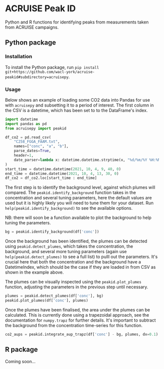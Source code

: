 # ACRUISE Peak ID

Python and R functions for identifying peaks from measurements taken from ACRUISE campaigns.

## Python package

### Installation

To install the Python package, run `pip install git+https://github.com/wacl-york/acruise-peakid#subdirectory=acruisepy`.

### Usage

Below shows an example of loading some CO2 data into Pandas for use with `acruisepy` and subsetting it to a period of interest.
The first column in the CSV is a datetime, which has been set to to the DataFrame's index.

```python
import datetime
import pandas as pd
from acruisepy import peakid

df_co2 = pd.read_csv(
    "C258_FGGA_FAAM.txt",
    names=["conc", "a", "b"],
    parse_dates=True,
    header=1,
    date_parser=lambda x: datetime.datetime.strptime(x, "%d/%m/%Y %H:%M:%S.%f"),
)
start_time = datetime.datetime(2021, 10, 4, 9, 40, 0)
end_time = datetime.datetime(2021, 10, 4, 13, 30, 0)
df_co2 = df_co2.loc[start_time : end_time]
```

The first step is to identify the background level, against which plumes will compared.
The `peakid.identify_background` function takes in the concentration and several tuning parameters, here the default values are used but it is highly likely you will need to tune them for your dataset. 
Run `help(peakid.identify_background)` to see the available options.

NB: there will soon be a function available to plot the background to help tuning the parameters.

```python
bg = peakid.identify_background(df['conc'])
```

Once the background has been identified, the plumes can be detected using `peakid.detect_plumes`, which takes the concentration, the background, and several more tuning parameters (again use `help(peakid.detect_plumes)` to see a full list) to pulll out the parameters.
It's crucial here that both the concentration and the background have a DatetimeIndex, which should be the case if they are loaded in from CSV as shown in the example above.

The plumes can be visually inspected using the `peakid.plot_plumes` function, adjusting the parameters in the previous step until necessary.

```python
plumes = peakid.detect_plumes(df['conc'], bg)
peakid.plot_plumes(df['conc'], plumes)
```

Once the plumes have been finalised, the area under the plumes can be calculated.
This is currently done using a trapezoidal approach, see the documentation for `numpy.trapz` for further details.
It's important to subtract the background from the concentration time-series for this function.

```python
co2_aups = peakid.integrate_aup_trapz(df['conc'] - bg, plumes, dx=0.1)
```

## R package

Coming soon...
